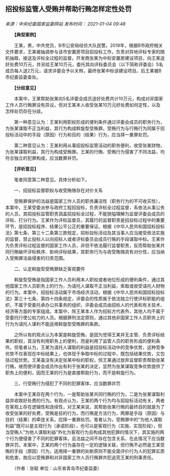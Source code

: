## 招投标监管人受贿并帮助行贿怎样定性处罚

### 

_来源：中央纪委国家监委网站_ _发布时间： 2021-01-04 09:48_

　　**【典型案例】**

　　王某，男，中共党员，B市公安局经侦大队民警。2019年，根据B市政府相关文件要求，王某被抽调参与该市安置房项目招投标工作，负责对异地评标专家的随机抽取、接送及评标全过程的监督。开发商张某为中标安置房建设项目，向王某送好处费10万元，并另给王某10万元，委托其向评标委员会（以下简称评委会）5名成员每人送2万元，请求评委会予以关照，最终张某中标该建设项目。后王某被B市纪委监委查处。

　　**【分歧意见】**

　　本案中，王某帮助张某向5名评委会成员送好处费共计10万元，构成对非国家工作人员行贿罪没有异议。但对王某本人收受张某10万元好处费如何定性，以及怎样处罚存在分歧。

　　第一种意见认为：王某利用职权形成的便利条件通过评委会成员的职务行为，为张某谋取不正当利益，其行为构成斡旋型受贿罪。受贿行为与行贿行为同属于招投标活动中的手段（原因）行为和目的（结果）行为，应当择一重罪处罚。

　　第二种意见认为：王某利用从事招投标监管活动的职务便利，收受张某财物，为张某谋取利益，其行为构成受贿罪。王某的行贿、受贿行为侵害了不同法益，均符合独立的犯罪构成，应当数罪并罚。

　　**【评析意见】**

　　笔者同意第二种意见。具体分析如下。

　　一、招投标监督职权与收受贿赂存在对价关系

　　受贿罪保护的法益是国家工作人员的职务廉洁性（职务行为的不可收买性），本案中，王某受委派参与政府工程招投标，负责评标全过程监督，系依法从事公务的人员，其招投标监管职责涵盖招投标全过程，不能狭隘理解为监督评委会成员的评标、打分行为。王某作为评标监督员，其履行的监督职责是招投标过程中的重要环节，是招投标程序、结果公平公正的重要保证。根据《中华人民共和国招标投标法》第七条、第三十二条第三款规定，招标投标活动及其当事人应当接受依法实施的监督，禁止投标人以向招标人或者评标委员会成员行贿的手段谋取中标。王某作为负责评标过程监督的国家工作人员，非但不依法履行监督职责，反而帮助张某共同行贿破坏评标秩序、影响评标结果，其职务行为与收受贿赂具有对价性，应当纳入受贿罪法益侵害的归责范围。

　　二、认定斡旋型受贿罪缺乏客观要件

　　斡旋型受贿是指国家工作人员利用本人职权或者地位形成的便利条件，通过其他国家工作人员职务上的行为，为请托人谋取不正当利益，索取或收受请托人财物的行为。本案中，招投标活动属于市场经济活动，根据《中华人民共和国招标投标法》第三十七条、第四十四条规定，评委会的性质属于依法独立行使评标职能的组织，不属于受委托承办公共事务的组织，评委会成员由招标人的代表和有关技术、经济等方面的专家组成。本案中，除王某本人作为招标方代表外，其他人均不属于受委托行使公权力的人员。根据罪刑法定原则，通过其他非国家工作人员职务上的行为为请托人谋利不能适用斡旋型受贿罪的条款。

　　之所以有的观点认为本案是斡旋受贿，是因为觉得王某并无主管、负责评标结果的职权，其没有利用职务上的便利，而是利用了监管人员的职务形成的便利条件。但笔者认为，王某为请托人谋取的利益是招投标活动中的竞争优势，这种竞争优势不仅表现在中标结果上，也体现于争取中标的过程中，既包括结果优势，又包括过程优势。王某虽没有决定张某中标的职权，但王某通过放弃监督职责帮助张某行贿，继而使评委会成员作出有利于张某的决定，显然为张某谋取竞争优势提供了职务上的便利，因而王某的行为是直接帮助行为，而不是斡旋行为。

　　三、行受贿行为侵犯了不同的犯罪客体，应当数罪并罚

　　本案中王某存在两个行为，一是帮助张某共同行贿的行为，二是为张某谋取利益并收取好处费的行为。有观点认为，王某的两个行为均与招投标活动有关，两者在客观上存在逻辑性和连续性，对王某来说，其帮助张某行贿的最终目的就是为了收受张某的好处费，受贿是目的行为，而行贿是方法行为，两罪是手段（原因）与目的（结果）的牵连关系，应择一重罪处罚。笔者认为，受贿罪中的“为他人谋取利益”既可以是主观行为（承诺阶段），也可以是客观行为（实施、实现阶段），但当受贿人“为他人谋取利益”外化为客观行为且构成其他犯罪的情况下，其实施的两个行为便侵害了不同的犯罪客体，且法益之间不存在包含关系，在此情况下应当数罪并罚。本案中，王某的两个行为虽存在一定的逻辑关联，但行贿不必然是王某受贿的手段（原因）行为，适用择一重罪的处断原则不能全面评价行为人的犯罪实质和危害，故应以受贿罪和对非国家工作人员行贿罪共犯追究王某的刑事责任。

　　（作者：张聪 单位：山东省青岛市纪委监委）